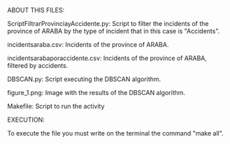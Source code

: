 ABOUT THIS FILES:

ScriptFiltrarProvinciayAccidente.py: Script to filter the incidents of the province of ARABA by the type of incident that in this case is "Accidents".

incidentsaraba.csv: Incidents of the province of ARABA.

incidentsarabaporaccidente.csv: Incidents of the province of ARABA, filtered by accidents.

DBSCAN.py: Script executing the DBSCAN algorithm.

figure_1.png: Image with the results of the DBSCAN algorithm.

Makefile: Script to run the activity 



EXECUTION:

To execute the file you must write on the terminal the command "make all".


